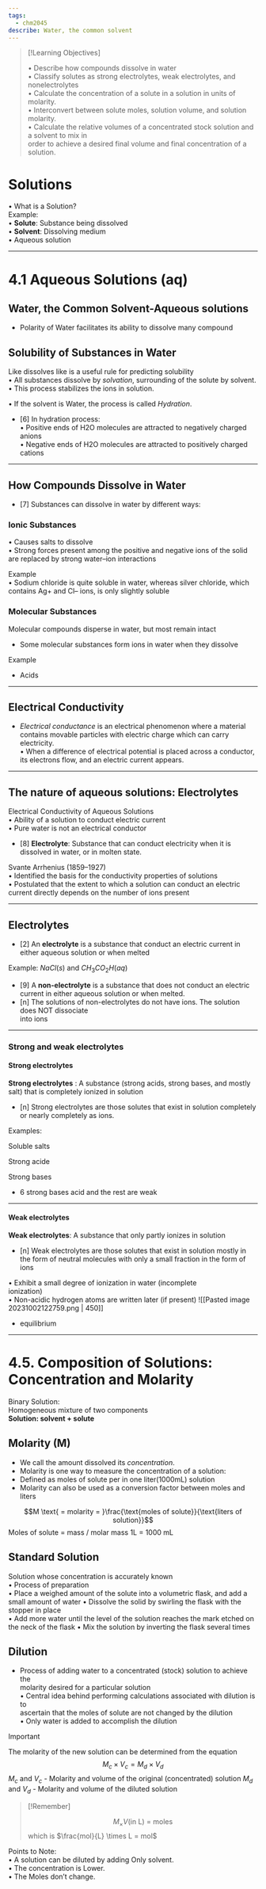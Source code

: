 ```yaml
---
tags:
  - chm2045
describe: Water, the common solvent
---
```


> [!Learning Objectives]
> 
> • Describe how compounds dissolve in water  
> • Classify solutes as strong electrolytes, weak electrolytes, and nonelectrolytes  
> • Calculate the concentration of a solute in a solution in units of molarity.  
> • Interconvert between solute moles, solution volume, and solution molarity.  
> • Calculate the relative volumes of a concentrated stock solution and a solvent to mix in  
> order to achieve a desired final volume and final concentration of a solution.
> 

# Solutions  
• What is a Solution?  
Example:  
• **Solute**: Substance being dissolved  
• **Solvent**: Dissolving medium  
• Aqueous solution

---
# 4.1 Aqueous Solutions (aq)

## Water, the Common Solvent-Aqueous solutions
- Polarity of Water facilitates its ability to dissolve many compound
## Solubility of Substances in Water

Like dissolves like is a useful rule for predicting solubility  
• All substances dissolve by _solvation_, surrounding of the solute by solvent.  
	• This process stabilizes the ions in solution.  

• If the solvent is Water, the process is called _Hydration_.  

- [6] In hydration process:  
• Positive ends of H2O molecules are attracted to negatively charged anions  
• Negative ends of H2O molecules are attracted to positively charged cations

---

## How Compounds Dissolve in Water

- [7] Substances can dissolve in water by different ways:
### Ionic Substances
• Causes salts to dissolve  
	• Strong forces present among the positive and negative ions of the solid are replaced by strong  water–ion interactions

Example  
• Sodium chloride is quite soluble in water, whereas silver chloride, which contains Ag+ and Cl– ions, is only slightly soluble

### Molecular Substances

Molecular compounds disperse in water, but most remain intact
- Some molecular substances form ions in water when they dissolve

Example
- Acids

---

## Electrical Conductivity

- _Electrical conductance_ is an electrical phenomenon where a material contains movable particles with electric charge which can carry  
electricity.  
• When a difference of electrical potential is placed across a conductor, its electrons flow, and an electric current appears.

---

## The nature of aqueous solutions: Electrolytes

Electrical Conductivity of Aqueous Solutions  
• Ability of a solution to conduct electric current  
	• Pure water is not an electrical conductor  

- [8] **Electrolyte**: Substance that can conduct electricity when it is dissolved in water, or in molten state.  

Svante Arrhenius (1859–1927)  
• Identified the basis for the conductivity properties of solutions  
• Postulated that the extent to which a solution can conduct an electric current directly depends on the number of ions present

---

## Electrolytes

- [2] An **electrolyte** is a substance that conduct an electric current in either aqueous solution or when melted

Example: $NaCl(s)$ and $CH_{3}CO_{2}H(aq)$

- [9] A **non-electrolyte** is a substance that does not conduct an electric current in either aqueous solution or when melted.  
- [n] The solutions of non-electrolytes do not have ions. The solution does NOT dissociate  
into ions

---
### Strong and weak electrolytes

#### Strong electrolytes

**Strong electrolytes** : A substance (strong acids, strong bases, and mostly salt) that is completely ionized in solution
- [n] Strong electrolytes are those solutes that exist in solution completely or nearly completely as ions.

Examples:

Soluble salts 

Strong acide

Strong bases

- 6 strong bases acid and the rest are weak

---

#### Weak electrolytes  

**Weak electrolytes**: A substance that only partly ionizes in solution
- [n] Weak electrolytes are those solutes that exist in solution mostly in the form of neutral molecules with only a small fraction in the form of ions

• Exhibit a small degree of ionization in water (incomplete  
ionization)  
• Non-acidic hydrogen atoms are written later (if present)
![[Pasted image 20231002122759.png | 450]]
- equilibrium

---

# 4.5. Composition of Solutions: Concentration and Molarity

Binary Solution:  
Homogeneous mixture of two components  
**Solution: solvent + solute**

## Molarity (M)
  
- We call the amount dissolved its _concentration_.  
- Molarity is one way to measure the concentration of a solution:  
- Defined as moles of solute per in one liter(1000mL) solution
- Molarity can also be used as a conversion factor between moles and liters

$$M \text{ = molarity = }\frac{\text{moles of solute}}{\text{liters of solution}}$$
Moles of solute = mass / molar mass
1L = 1000 mL

## Standard Solution

Solution whose concentration is accurately known  
• Process of preparation  
	• Place a weighed amount of the solute into a volumetric flask, and  add a small amount of water 
	• Dissolve the solid by swirling the flask with the stopper in place  
	• Add more water until the level of the solution reaches the mark etched on the neck of the flask 
	• Mix the solution by inverting the flask several times

## Dilution

- Process of adding water to a concentrated (stock) solution to achieve the  
molarity desired for a particular solution  
• Central idea behind performing calculations associated with dilution is to  
ascertain that the moles of solute are not changed by the dilution  
	• Only water is added to accomplish the dilution

> [!Important]
> The molarity of the new solution can be determined from the equation
> $$M_{c}\times V_{c}= M_{d}\times V_{d}$$
> $M_{c} \text{ and } V_{c}$ - Molarity and volume of the original (concentrated) solution
> $M_{d} \text{ and } V_{d}$ - Molarity and volume of the diluted solution

> [!Remember]
> 
> $$M_\times V\text{(in L) = moles}$$
> which is $\frac{mol}{L} \times L = mol$ 

Points to Note:  
• A solution can be diluted by adding Only solvent.  
• The concentration is Lower.  
• The Moles don’t change.